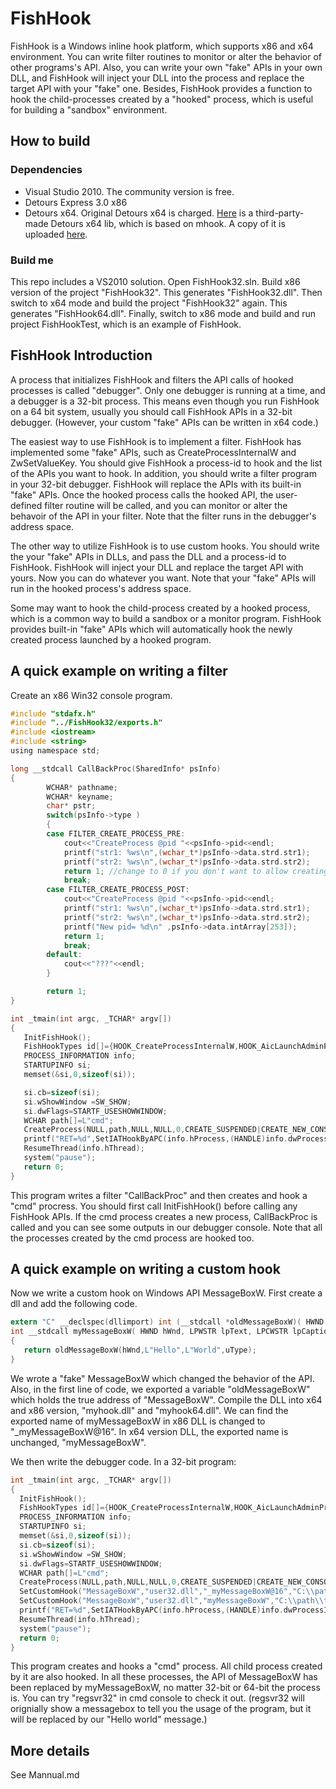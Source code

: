 # FishHook
FishHook is a Windows inline hook platform, which supports x86 and x64 environment. You can write filter routines to monitor or alter the behavior of other programs's API. Also, you can write your own "fake" APIs in your own DLL, and FishHook will inject your DLL into the process and replace the target API with your "fake" one. Besides, FishHook provides a function to hook the child-processes created by a "hooked" process, which is useful for building a "sandbox" environment.

## How to build
### Dependencies
 * Visual Studio 2010. The community version is free.
 * Detours Express 3.0 x86
 * Detours x64. Original Detours x64 is charged. [Here](http://bbs.pediy.com/showthread.php?t=156369) is a third-party-made Detours x64 lib, which is based on mhook. A copy of it is uploaded [here](https://github.com/Menooker/FishHook/files/605676/Detours.V3.0.x64.zip).
 
### Build me
This repo includes a VS2010 solution. Open FishHook32.sln. Build x86 version of the project "FishHook32". This generates "FishHook32.dll". Then switch to x64 mode and build the project "FishHook32" again. This generates "FishHook64.dll". Finally, switch to x86 mode and build and run project FishHookTest, which is an example of FishHook.

## FishHook Introduction
A process that initializes FishHook and filters the API calls of hooked processes is called "debugger". Only one debugger is running at a time, and a debugger is a 32-bit process. This means even though you run FishHook on a 64 bit system, usually you should call FishHook APIs in a 32-bit debugger. (However, your custom "fake" APIs can be written in x64 code.)

The easiest way to use FishHook is to implement a filter. FishHook has implemented some "fake" APIs, such as CreateProcessInternalW and ZwSetValueKey. You should give FishHook a process-id to hook and the list of the APIs you want to hook. In addition, you should write a filter program in your 32-bit debugger. FishHook will replace the APIs with its built-in "fake" APIs. Once the hooked process calls the hooked API, the user-defined filter routine will be called, and you can monitor or alter the behavoir of the API in your filter. Note that the filter runs in the debugger's address space.

The other way to utilize FishHook is to use custom hooks. You should write the your "fake" APIs in DLLs, and pass the DLL and a process-id to FishHook. FishHook will inject your DLL and replace the target API with yours. Now you can do whatever you want. Note that your "fake" APIs will run in the hooked process's address space.

Some may want to hook the child-process created by a hooked process, which is a common way to build a sandbox or a monitor program. FishHook provides built-in "fake" APIs which will automatically hook the newly created process launched by a hooked program. 

## A quick example on writing a filter
Create an x86 Win32 console program.
 ```c
#include "stdafx.h"
#include "../FishHook32/exports.h"
#include <iostream>
#include <string>
using namespace std;

long __stdcall CallBackProc(SharedInfo* psInfo)
 {
	 	 WCHAR* pathname;
		 WCHAR* keyname;
		 char* pstr;
	 	 switch(psInfo->type )
		 {
		 case FILTER_CREATE_PROCESS_PRE:
			 cout<<"CreateProcess @pid "<<psInfo->pid<<endl;
			 printf("str1: %ws\n",(wchar_t*)psInfo->data.strd.str1);
             printf("str2: %ws\n",(wchar_t*)psInfo->data.strd.str2);
			 return 1; //change to 0 if you don't want to allow creating process
			 break;
		 case FILTER_CREATE_PROCESS_POST:
			 cout<<"CreateProcess @pid "<<psInfo->pid<<endl;
			 printf("str1: %ws\n",(wchar_t*)psInfo->data.strd.str1);
             printf("str2: %ws\n",(wchar_t*)psInfo->data.strd.str2);
			 printf("New pid= %d\n" ,psInfo->data.intArray[253]);
			 return 1;
			 break;
		 default:
			 cout<<"???"<<endl;
		 }
 
		 return 1;
 }

int _tmain(int argc, _TCHAR* argv[])
{
	InitFishHook();
	FishHookTypes id[]={HOOK_CreateProcessInternalW,HOOK_AicLaunchAdminProcess};
	PROCESS_INFORMATION info;
	STARTUPINFO si;
	memset(&si,0,sizeof(si));

	si.cb=sizeof(si);
	si.wShowWindow =SW_SHOW;
	si.dwFlags=STARTF_USESHOWWINDOW;
	WCHAR path[]=L"cmd";
	CreateProcess(NULL,path,NULL,NULL,0,CREATE_SUSPENDED|CREATE_NEW_CONSOLE,NULL,NULL,&si,&info);
	printf("RET=%d",SetIATHookByAPC(info.hProcess,(HANDLE)info.dwProcessId,CallBackProc,id,2));
	ResumeThread(info.hThread);	
	system("pause");
	return 0;
}

 ```
 This program writes a filter "CallBackProc" and then creates and hook a "cmd" procress. You should first call InitFishHook() before calling any FishHook APIs. If the cmd process creates a new process, CallBackProc is called and you can see some outputs in our debugger console. Note that all the processes created by the cmd process are hooked too. 
 
## A quick example on writing a custom hook
Now we write a custom hook on Windows API MessageBoxW. First create a dll and add the following code.
 ```c
extern "C" __declspec(dllimport) int (__stdcall *oldMessageBoxW)( HWND hWnd, LPWSTR lpText, LPCWSTR lpCaption,UINT uType);
int __stdcall myMessageBoxW( HWND hWnd, LPWSTR lpText, LPCWSTR lpCaption,UINT uType)
{	
    return oldMessageBoxW(hWnd,L"Hello",L"World",uType);
}
 ```
 We wrote a "fake" MessageBoxW which changed the behavior of the API. Also, in the first line of code, we exported a variable "oldMessageBoxW" which holds the true address of "MessageBoxW". Compile the DLL into x64 and x86 version, "myhook.dll" and "myhook64.dll". We can find the exported name of myMessageBoxW in x86 DLL is changed to "\_myMessageBoxW@16". In x64 version DLL, the exported name is unchanged, "myMessageBoxW".
 
 We then write the debugger code. In a 32-bit program:
  ```c
int _tmain(int argc, _TCHAR* argv[])
{
	InitFishHook();
	FishHookTypes id[]={HOOK_CreateProcessInternalW,HOOK_AicLaunchAdminProcess};
	PROCESS_INFORMATION info;
	STARTUPINFO si;
	memset(&si,0,sizeof(si));
	si.cb=sizeof(si);
	si.wShowWindow =SW_SHOW;
	si.dwFlags=STARTF_USESHOWWINDOW;
	WCHAR path[]=L"cmd";
	CreateProcess(NULL,path,NULL,NULL,0,CREATE_SUSPENDED|CREATE_NEW_CONSOLE,NULL,NULL,&si,&info);
  	SetCustomHook("MessageBoxW","user32.dll","_myMessageBoxW@16","C:\\path\\to\\myhook.dll","oldMessageBoxW",0);
  	SetCustomHook("MessageBoxW","user32.dll","myMessageBoxW","C:\\path\\to\\myhook64.dll","oldMessageBoxW",1);	
	printf("RET=%d",SetIATHookByAPC(info.hProcess,(HANDLE)info.dwProcessId,NULL,id,2));
	ResumeThread(info.hThread);	
	system("pause");
	return 0;
} 
  ``` 
 This program creates and hooks a "cmd" process. All child process created by it are also hooked. In all these processes, the API of MessageBoxW has been replaced by myMessageBoxW, no matter 32-bit or 64-bit the process is. You can try "regsvr32" in cmd console to check it out. (regsvr32 will orignially show a messagebox to tell you the usage of the program, but it will be replaced by our "Hello world" message.)
 
 
## More details
See Mannual.md
